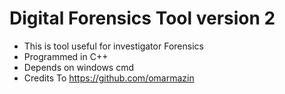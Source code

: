 # Digital Forensics Tool version 2

- This is tool useful for investigator Forensics 
- Programmed in C++
- Depends on windows cmd
- Credits To https://github.com/omarmazin
